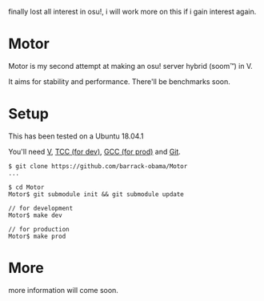 finally lost all interest in osu!, i will work more on this if i gain interest again.


# Motor
Motor is my second attempt at making an osu! server hybrid (soom:tm:) in V.

It aims for stability and performance. There'll be benchmarks soon.

# Setup
This has been tested on a Ubuntu 18.04.1

You'll need [V](https://github.com/vlang/v), [TCC (for dev)](https://zoomadmin.com/HowToInstall/UbuntuPackage/tcc), [GCC (for prod)](https://linuxize.com/post/how-to-install-gcc-compiler-on-ubuntu-18-04/) and [Git](https://linuxize.com/post/how-to-install-git-on-ubuntu-18-04/).
```
$ git clone https://github.com/barrack-obama/Motor
...

$ cd Motor
Motor$ git submodule init && git submodule update

// for development
Motor$ make dev 

// for production
Motor$ make prod
```

# More
more information will come soon.
